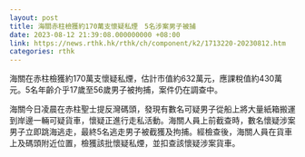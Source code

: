 ```yaml
---
layout: post
title: 海關赤柱檢獲約170萬支懷疑私煙　5名涉案男子被捕
date: 2023-08-12 21:39:08.000000000 +08:00
link: https://news.rthk.hk/rthk/ch/component/k2/1713220-20230812.htm
categories: rthk
---
```


海關在赤柱檢獲約170萬支懷疑私煙，估計市值約632萬元，應課稅值約430萬元。5名年齡介乎17歲至56歲男子被拘捕，案件仍在調查中。

海關今日凌晨在赤柱聖士提反灣碼頭，發現有數名可疑男子從船上將大量紙箱搬運到岸邊一輛可疑貨車，懷疑正進行走私活動。海關人員上前截查時，數名懷疑涉案男子立即跳海逃走，最終5名逃走男子被截獲及拘捕。經檢查後，海關人員在貨車上及碼頭附近位置，檢獲該批懷疑私煙，並扣查該懷疑涉案貨車。

